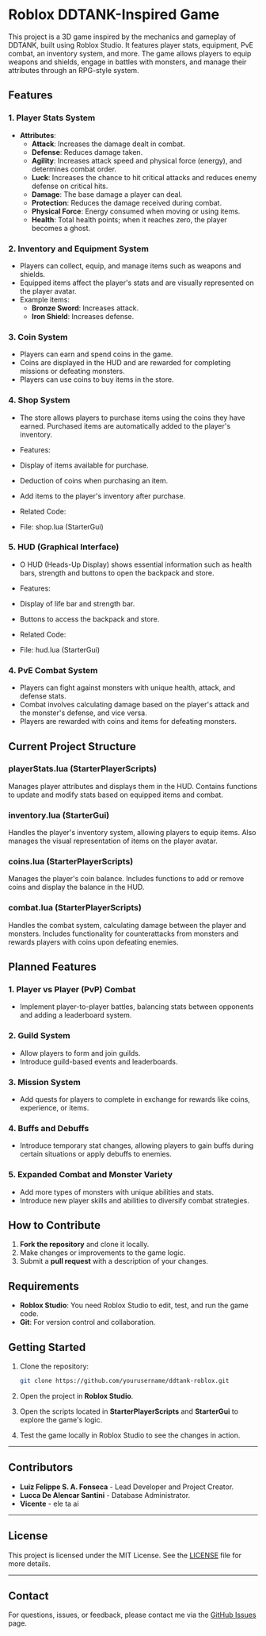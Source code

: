 
# **Roblox DDTANK-Inspired Game**

This project is a 3D game inspired by the mechanics and gameplay of DDTANK, built using Roblox Studio. It features player stats, equipment, PvE combat, an inventory system, and more. The game allows players to equip weapons and shields, engage in battles with monsters, and manage their attributes through an RPG-style system.

## **Features**

### 1. **Player Stats System**
   - **Attributes**: 
     - **Attack**: Increases the damage dealt in combat.
     - **Defense**: Reduces damage taken.
     - **Agility**: Increases attack speed and physical force (energy), and determines combat order.
     - **Luck**: Increases the chance to hit critical attacks and reduces enemy defense on critical hits.
     - **Damage**: The base damage a player can deal.
     - **Protection**: Reduces the damage received during combat.
     - **Physical Force**: Energy consumed when moving or using items.
     - **Health**: Total health points; when it reaches zero, the player becomes a ghost.

### 2. **Inventory and Equipment System**
   - Players can collect, equip, and manage items such as weapons and shields.
   - Equipped items affect the player's stats and are visually represented on the player avatar.
   - Example items: 
     - **Bronze Sword**: Increases attack.
     - **Iron Shield**: Increases defense.

### 3. **Coin System**
   - Players can earn and spend coins in the game.
   - Coins are displayed in the HUD and are rewarded for completing missions or defeating monsters.
   - Players can use coins to buy items in the store.

 ### 4. **Shop System**
   - The store allows players to purchase items using the coins they have earned. Purchased items are automatically added to the player's inventory.

   - Features:
   - Display of items available for purchase.
   - Deduction of coins when purchasing an item.
   - Add items to the player's inventory after purchase.
   - Related Code:
   - File: shop.lua (StarterGui)


### 5. **HUD (Graphical Interface)**
   - O HUD (Heads-Up Display) shows essential information such as health bars, strength and buttons to open the backpack and store.
   
  - Features:
  - Display of life bar and strength bar.
  - Buttons to access the backpack and store.
  - Related Code:
  - File: hud.lua (StarterGui)

### 4. **PvE Combat System**
   - Players can fight against monsters with unique health, attack, and defense stats.
   - Combat involves calculating damage based on the player's attack and the monster's defense, and vice versa.
   - Players are rewarded with coins and items for defeating monsters.

## **Current Project Structure**

### **playerStats.lua** (StarterPlayerScripts)
Manages player attributes and displays them in the HUD. Contains functions to update and modify stats based on equipped items and combat.

### **inventory.lua** (StarterGui)
Handles the player's inventory system, allowing players to equip items. Also manages the visual representation of items on the player avatar.

### **coins.lua** (StarterPlayerScripts)
Manages the player's coin balance. Includes functions to add or remove coins and display the balance in the HUD.

### **combat.lua** (StarterPlayerScripts)
Handles the combat system, calculating damage between the player and monsters. Includes functionality for counterattacks from monsters and rewards players with coins upon defeating enemies.

## **Planned Features**

### 1. **Player vs Player (PvP) Combat**
   - Implement player-to-player battles, balancing stats between opponents and adding a leaderboard system.

### 2. **Guild System**
   - Allow players to form and join guilds.
   - Introduce guild-based events and leaderboards.

### 3. **Mission System**
   - Add quests for players to complete in exchange for rewards like coins, experience, or items.

### 4. **Buffs and Debuffs**
   - Introduce temporary stat changes, allowing players to gain buffs during certain situations or apply debuffs to enemies.

### 5. **Expanded Combat and Monster Variety**
   - Add more types of monsters with unique abilities and stats.
   - Introduce new player skills and abilities to diversify combat strategies.

## **How to Contribute**

1. **Fork the repository** and clone it locally.
2. Make changes or improvements to the game logic.
3. Submit a **pull request** with a description of your changes.

## **Requirements**

- **Roblox Studio**: You need Roblox Studio to edit, test, and run the game code.
- **Git**: For version control and collaboration.

## **Getting Started**

1. Clone the repository:
   ```bash
   git clone https://github.com/yourusername/ddtank-roblox.git
   ```

2. Open the project in **Roblox Studio**.
3. Open the scripts located in **StarterPlayerScripts** and **StarterGui** to explore the game's logic.
4. Test the game locally in Roblox Studio to see the changes in action.

---

## **Contributors**

- **Luiz Felippe S. A. Fonseca** - Lead Developer and Project Creator.
- **Lucca De Alencar Santini** - Database Administrator.
- **Vicente** - ele ta ai

---

## **License**

This project is licensed under the MIT License. See the [LICENSE](LICENSE) file for more details.

---

## **Contact**

For questions, issues, or feedback, please contact me via the [GitHub Issues](https://github.com/yourusername/ddtank-roblox/issues) page.
